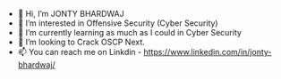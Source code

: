 - 👋 Hi, I’m JONTY BHARDWAJ
- 👀 I’m interested in Offensive Security (Cyber Security)
- 🌱 I’m currently learning as much as I could in Cyber Security
- 💞️ I’m looking to Crack OSCP Next.
- 📫 You can reach me on Linkdin - https://www.linkedin.com/in/jonty-bhardwaj/

